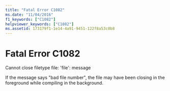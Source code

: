 ```yaml
---
title: "Fatal Error C1082"
ms.date: "11/04/2016"
f1_keywords: ["C1082"]
helpviewer_keywords: ["C1082"]
ms.assetid: 173179f1-1e14-4a91-9451-122f8a53c0b8
---
```

# Fatal Error C1082

Cannot close filetype file: 'file': message

If the message says "bad file number", the file may have been closing in the foreground while compiling in the background.
